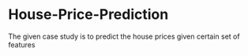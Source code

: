 # House-Price-Prediction
The given case study is to predict the house prices given certain set of features
